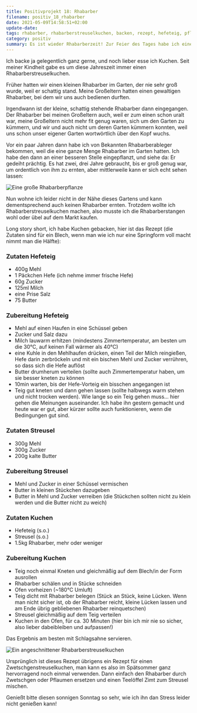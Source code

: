```yaml
---
title: Positivprojekt 18: Rhabarber
filename: positiv_18_rhabarber
date: 2021-05-09T14:58:51+02:00
update-date:
tags: rhabarber, rhabarberstreuselkuchen, backen, rezept, hefeteig, pflaumenstreuselkuchen, zwetschgenstreuselkuchen
category: positiv
summary: Es ist wieder Rhabarberzeit! Zur Feier des Tages habe ich einen Rhabarberstreuselkuchen gebacken und teile auch das Rezept.
---
```


Ich backe ja gelegentlich ganz gerne, und noch lieber esse ich Kuchen. Seit meiner Kindheit gabe es um diese Jahreszeit immer einen Rhabarberstreuselkuchen.

Früher hatten wir einen kleinen Rhabarber im Garten, der nie sehr groß wurde, weil er schattig stand. Meine Großeltern hatten einen gewaltigen Rhabarber, bei dem wir uns auch bedienen durften.

Irgendwann ist der kleine, schattig stehende Rhabarber dann eingegangen. Der Rhabarber bei meinen Großeltern auch, weil er zum einen schon uralt war, meine Großeltern nicht mehr fit genug waren, sich um den Garten zu kümmern, und wir und auch nicht um deren Garten kümmern konnten, weil uns schon unser eigener Garten wortwörtlich über den Kopf wuchs.

Vor ein paar Jahren dann habe ich von Bekannten Rhabarberableger bekommen, weil die eine ganze Menge Rhabarber im Garten hatten. Ich habe den dann an einer besseren Stelle eingepflanzt, und siehe da: Er gedeiht prächtig. Es hat zwei, drei Jahre gebraucht, bis er groß genug war, um ordentlich von ihm zu ernten, aber mittlerweile kann er sich echt sehen lassen:

![Eine große Rhabarberpflanze](/file/2021-09-05-rhabarber.webp "Das ist die zweitgrößte Rhabarberpflanze, die ich je gesehen habe!")

Nun wohne ich leider nicht in der Nähe dieses Gartens und kann dementsprechend auch keinen Rhabarber ernten. Trotzdem wollte ich Rhabarberstreuselkuchen machen, also musste ich die Rhabarberstangen wohl oder übel auf dem Markt kaufen.

Long story short, ich habe Kuchen gebacken, hier ist das Rezept (die Zutaten sind für ein Blech, wenn man wie ich nur eine Springform voll macht nimmt man die Hälfte):

### Zutaten Hefeteig

- 400g Mehl
- 1 Päckchen Hefe (ich nehme immer frische Hefe)
- 60g Zucker
- 125ml Milch
- eine Prise Salz
- 75 Butter

### Zubereitung Hefeteig

- Mehl auf einen Haufen in eine Schüssel geben
- Zucker und Salz dazu
- Milch lauwarm erhitzen (mindestens Zimmertemperatur, am besten um die 30°C, auf keinen Fall wärmer als 40°C)
- eine Kuhle in den Mehlhaufen drücken, einen Teil der Milch reingießen, Hefe darin zerbröckeln und mit ein bischen Mehl und Zucker verrühren, so dass sich die Hefe auflöst
- Butter drumherum verteilen (sollte auch Zimmertemperatur haben, um sie besser kneten zu können
- 10min warten, bis der Hefe-Vorteig ein bisschen angegangen ist
- Teig gut kneten und dann gehen lassen (sollte halbwegs warm stehen und nicht trocken werden). Wie lange so ein Teig gehen muss… hier gehen die Meinungen auseinander. Ich habe ihn gestern gemacht und heute war er gut, aber kürzer sollte auch funktionieren, wenn die Bedingungen gut sind.

### Zutaten Streusel

- 300g Mehl
- 300g Zucker
- 200g kalte Butter

### Zubereitung Streusel

- Mehl und Zucker in einer Schüssel vermischen
- Butter in kleinen Stückchen dazugeben
- Butter in Mehl und Zucker verreiben (die Stückchen sollten nicht zu klein werden und die Butter nicht zu weich)

### Zutaten Kuchen

- Hefeteig (s.o.)
- Streusel (s.o.)
- 1.5kg Rhabarber, mehr oder weniger

### Zubereitung Kuchen

- Teig noch einmal Kneten und gleichmäßig auf dem Blech/in der Form ausrollen
- Rhabarber schälen und in Stücke schneiden
- Ofen vorheizen (~180°C Umluft)
- Teig dicht mit Rhabarber belegen (Stück an Stück, keine Lücken. Wenn man nicht sicher ist, ob der Rhabarber reicht, kleine Lücken lassen und am Ende übrig gebliebenen Rhabarber reinquetschen)
- Streusel gleichmäßig auf dem Teig verteilen
- Kuchen in den Ofen, für ca. 30 Minuten (hier bin ich mir nie so sicher, also lieber dabeibleiben und aufpassen!)

Das Ergebnis am besten mit Schlagsahne servieren.

![Ein angeschnittener Rhabarberstreuselkuchen](/file/rhabarberstreuselkuchen.webp "Aber bitte mit Sahne.")

Ursprünglich ist dieses Rezept übrigens ein Rezept für einen Zwetschgenstreuselkuchen, man kann es also im Spätsommer ganz hervorragend noch einmal verwenden. Dann einfach den Rhabarber durch Zwetschgen oder Pflaumen ersetzen und einen Teelöffel Zimt zum Streusel mischen.

Genießt bitte diesen sonnigen Sonntag so sehr, wie ich ihn dan Stress leider nicht genießen kann!
